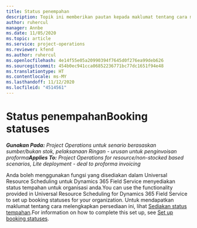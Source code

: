 ```yaml
---
title: Status penempahan
description: Topik ini memberikan pautan kepada maklumat tentang cara menyediakan status tempahan untuk Project Operations.
author: ruhercul
manager: Annbe
ms.date: 11/05/2020
ms.topic: article
ms.service: project-operations
ms.reviewer: kfend
ms.author: ruhercul
ms.openlocfilehash: 4e14f55e05a20990394f7645d0f276ea99deb626
ms.sourcegitcommit: 454b0ec941cca06852236771bc77dc1651f94e48
ms.translationtype: HT
ms.contentlocale: ms-MY
ms.lasthandoff: 11/12/2020
ms.locfileid: "4514561"
---
```

# <a name="booking-statuses"></a><span data-ttu-id="7e433-103">Status penempahan</span><span class="sxs-lookup"><span data-stu-id="7e433-103">Booking statuses</span></span>

<span data-ttu-id="7e433-104">_**Gunakan Pada:** Project Operations untuk senario berasaskan sumber/bukan stok, pelaksanaan Ringan - urusan untuk penginvoisan proforma_</span><span class="sxs-lookup"><span data-stu-id="7e433-104">_**Applies To:** Project Operations for resource/non-stocked based scenarios, Lite deployment - deal to proforma invoicing_</span></span>

<span data-ttu-id="7e433-105">Anda boleh menggunakan fungsi yang disediakan dalam Universal Resource Scheduling untuk Dynamics 365 Field Service menyediakan status tempahan untuk organisasi anda.</span><span class="sxs-lookup"><span data-stu-id="7e433-105">You can use the functionality provided in Universal Resource Scheduling for Dynamics 365 Field Service to set up booking statuses for your organization.</span></span> <span data-ttu-id="7e433-106">Untuk mendapatkan maklumat tentang cara melengkapkan persediaan ini, lihat [Sediakan status tempahan](https://docs.microsoft.com/dynamics365/field-service/set-up-booking-statuses).</span><span class="sxs-lookup"><span data-stu-id="7e433-106">For information on how to complete this set up, see [Set up booking statuses](https://docs.microsoft.com/dynamics365/field-service/set-up-booking-statuses).</span></span>
